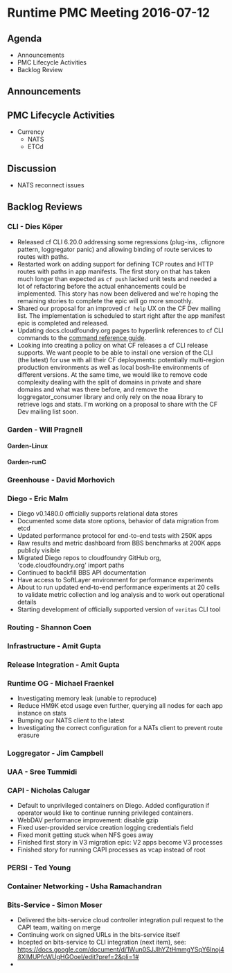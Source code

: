 # Runtime PMC Meeting 2016-07-12

## Agenda
* Announcements
* PMC Lifecycle Activities
* Backlog Review

## Announcements


## PMC Lifecycle Activities
- Currency
  - NATS
  - ETCd

## Discussion
- NATS reconnect issues

## Backlog Reviews

### CLI - Dies Köper
- Released cf CLI 6.20.0 addressing some regressions (plug-ins, .cfignore pattern, loggregator panic) and allowing binding of route services to routes with paths.
- Restarted work on adding support for defining TCP routes and HTTP routes with paths in app manifests.
  The first story on that has taken much longer than expected as `cf push` lacked unit tests and needed a lot of refactoring before the actual enhancements could be implemented. This story has now been delivered and we're hoping the remaining stories to complete the epic will go more smoothly.
- Shared our proposal for an improved `cf help` UX on the CF Dev mailing list.
  The implementation is scheduled to start right after the app manifest epic is completed and released.
- Updating docs.cloudfoundry.org pages to hyperlink references to cf CLI commands to the [command reference guide](http://cli.cloudfoundry.org).
- Looking into creating a policy on what CF releases a cf CLI release supports.
  We want people to be able to install one version of the CLI (the latest) for use with all their CF deployments: potentially multi-region production environments as well as local bosh-lite environments of different versions. At the same time, we would like to remove code complexity dealing with the split of domains in private and share domains and what was there before, and remove the loggregator_consumer library and only rely on the noaa library to retrieve logs and stats.
  I'm working on a proposal to share with the CF Dev mailing list soon.

### Garden - Will Pragnell

#### Garden-Linux

#### Garden-runC

### Greenhouse - David Morhovich

### Diego - Eric Malm

- Diego v0.1480.0 officially supports relational data stores
- Documented some data store options, behavior of data migration from etcd
- Updated performance protocol for end-to-end tests with 250K apps
- Raw results and metric dashboard from BBS benchmarks at 200K apps publicly visible
- Migrated Diego repos to cloudfoundry GitHub org, 'code.cloudfoundry.org' import paths
- Continued to backfill BBS API documentation
- Have access to SoftLayer environment for performance experiments
- About to run updated end-to-end performance experiments at 20 cells to validate metric collection and log analysis and to work out operational details
- Starting development of officially supported version of `veritas` CLI tool


### Routing - Shannon Coen

### Infrastructure - Amit Gupta

### Release Integration - Amit Gupta

### Runtime OG - Michael Fraenkel
- Investigating memory leak (unable to reproduce)
- Reduce HM9K etcd usage even further, querying all nodes for each app instance on stats
- Bumping our NATS client to the latest
- Investigating the correct configuration for a NATs client to prevent route erasure

### Loggregator - Jim Campbell

### UAA - Sree Tummidi

### CAPI - Nicholas Calugar
- Default to unprivileged containers on Diego. Added configuration if operator would like to continue running privileged containers.
- WebDAV performance improvement: disable gzip
- Fixed user-provided service creation logging credentials field
- Fixed monit getting stuck when NFS goes away
- Finished first story in V3 migration epic: V2 apps become V3 processes
- Finished story for running CAPI processes as vcap instead of root

### PERSI - Ted Young

### Container Networking - Usha Ramachandran

### Bits-Service - Simon Moser

- Delivered the bits-service cloud controller integration pull request to the CAPI team, waiting on merge
- Continuing work on signed URLs in the bits-service itself
- Incepted on bits-service to CLI integration (next item), see: https://docs.google.com/document/d/1Wun0SJJlhYZtHmmgYSqY6Inoj48XIMUPfcWUgHGOoeI/edit?pref=2&pli=1#
- 



